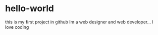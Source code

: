 # hello-world
this is my first project in github
Im a web designer and web developer... I love coding
